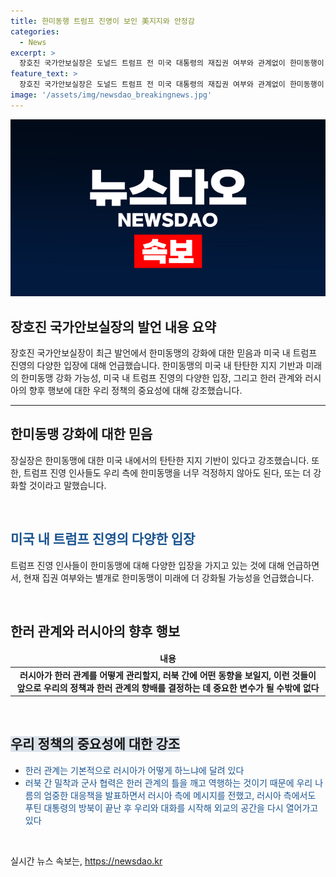 ```yaml
---
title: 한미동행 트럼프 진영이 보인 美지지와 안정감
categories:
  - News
excerpt: >
  장호진 국가안보실장은 도널드 트럼프 전 미국 대통령의 재집권 여부와 관계없이 한미동행이 더 강화될 것이라고 전망했다. 그는 미국 내 여야를 막론하고 한미동맹에 대한 탄탄한 지지 기반이 있다고 언급했으며, 미국의 핵무장에 대한 예단은 이르지 않다는 입장을 밝혔다. 또한 한러 관계에 대해 러시아의 행동에 따라 정책이 달라질 것이라고 강조했다.
feature_text: >
  장호진 국가안보실장은 도널드 트럼프 전 미국 대통령의 재집권 여부와 관계없이 한미동행이 더 강화될 것이라고 전망했다. 그는 미국 내 여야를 막론하고 한미동맹에 대한 탄탄한 지지 기반이 있다고 언급했으며, 미국의 핵무장에 대한 예단은 이르지 않다는 입장을 밝혔다. 또한 한러 관계에 대해 러시아의 행동에 따라 정책이 달라질 것이라고 강조했다.
image: '/assets/img/newsdao_breakingnews.jpg'
---
```


<p><img src="/assets/img/newsdao_breakingnews.jpg" alt="implanttips 속보" /></p>

<h2 data-ke-size="size28"><b>장호진 국가안보실장의 발언 내용 요약</b></h2>

<p data-ke-size="size16">장호진 국가안보실장이 최근 발언에서 한미동맹의 강화에 대한 믿음과 미국 내 트럼프 진영의 다양한 입장에 대해 언급했습니다. 한미동맹의 미국 내 탄탄한 지지 기반과 미래의 한미동맹 강화 가능성, 미국 내 트럼프 진영의 다양한 입장, 그리고 한러 관계와 러시아의 향후 행보에 대한 우리 정책의 중요성에 대해 강조했습니다.</p>

<hr>

<h2 data-ke-size="size26">한미동맹 강화에 대한 믿음</h2>

<p data-ke-size="size16">장실장은 한미동맹에 대한 미국 내에서의 탄탄한 지지 기반이 있다고 강조했습니다. 또한, 트럼프 진영 인사들도 우리 측에 한미동맹을 너무 걱정하지 않아도 된다, 또는 더 강화할 것이라고 말했습니다.</p>

<p data-ke-size="size16">&nbsp;</p>

<h2 data-ke-size="size26"><span style="color: #1a5490;">미국 내 트럼프 진영의 다양한 입장</span></h2>

<p data-ke-size="size16">트럼프 진영 인사들이 한미동맹에 대해 다양한 입장을 가지고 있는 것에 대해 언급하면서, 현재 집권 여부와는 별개로 한미동맹이 미래에 더 강화될 가능성을 언급했습니다.</p>

<p data-ke-size="size16">&nbsp;</p>

<h2 data-ke-size="size26"><b>한러 관계와 러시아의 향후 행보</b></h2>

<table>
<thead>
<tr>
<td style="text-align: center; height: 17px;"><b>내용</b></td>
</tr>
</thead>
<tbody>
<tr>
<td style="text-align: center; height: 17px;"><b>러시아가 한러 관계를 어떻게 관리할지, 러북 간에 어떤 동향을 보일지, 이런 것들이 앞으로 우리의 정책과 한러 관계의 향배를 결정하는 데 중요한 변수가 될 수밖에 없다</b></td>
</tr>
</tbody>
</table>

<p data-ke-size="size16">&nbsp;</p>

<h2 data-ke-size="size26"><span style="background-color: #21538527;">우리 정책의 중요성에 대한 강조</span></h2>

<ul>
<li><span style="color: #1a5490;">한러 관계는 기본적으로 러시아가 어떻게 하느냐에 달려 있다</span></li>
<li><span style="color: #1a5490;">러북 간 밀착과 군사 협력은 한러 관계의 틀을 깨고 역행하는 것이기 때문에 우리 나름의 엄중한 대응책을 발표하면서 러시아 측에 메시지를 전했고, 러시아 측에서도 푸틴 대통령의 방북이 끝난 후 우리와 대화를 시작해 외교의 공간을 다시 열어가고 있다</span></li>
</ul>

<p data-ke-size="size16">&nbsp;</p>
실시간 뉴스 속보는, <a href="https://newsdao.kr" rel="dofollow">https://newsdao.kr</a>


